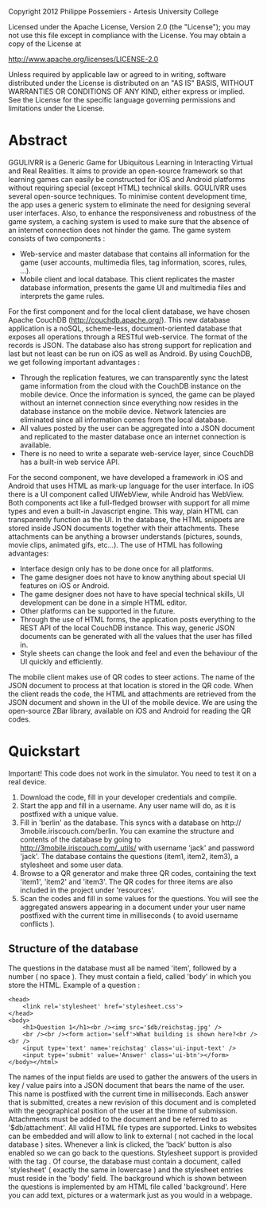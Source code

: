 Copyright 2012 Philippe Possemiers - Artesis University College
 
Licensed under the Apache License, Version 2.0 (the "License");
you may not use this file except in compliance with the License.
You may obtain a copy of the License at
 
http://www.apache.org/licenses/LICENSE-2.0
 
Unless required by applicable law or agreed to in writing, software
distributed under the License is distributed on an "AS IS" BASIS,
WITHOUT WARRANTIES OR CONDITIONS OF ANY KIND, either express or implied.
See the License for the specific language governing permissions and
limitations under the License.

# Abstract

GGULIVRR is a Generic Game for Ubiquitous Learning in Interacting Virtual and Real Realities. It aims to provide an open-source framework so that learning games can easily be constructed for iOS and Android platforms without requiring special (except HTML) technical skills.
GGULIVRR uses several open-source techniques. To minimise content development time, the app uses a generic system to eliminate the need for designing several user interfaces. Also, to enhance the responsiveness and robustness of the game system, a caching system is used to make sure that the absence of an internet connection does not hinder the game.
The game system consists of two components :
- Web-service and master database that contains all information for the game (user accounts, multimedia files, tag information, scores, rules, ...). 
- Mobile client and local database. This client replicates the master database information, presents the game UI and multimedia files and interprets the game rules.

For the first component and for the local client database, we have chosen Apache CouchDB (http://couchdb.apache.org/). This new database application is a noSQL, scheme-less, document-oriented database that exposes all operations through a RESTful web-service. The format of the records is JSON. The database also has strong support for replication and last but not least can be run on iOS as well as Android.
By using CouchDB, we get following important advantages :
- Through the replication features, we can transparently sync the latest game information from the cloud with the CouchDB instance on the mobile device. Once the information is synced, the game can be played without an internet connection since everything now resides in the database instance on the mobile device. Network latencies are eliminated since all information comes from the local database.
- All values posted by the user can be aggregated into a JSON document and replicated to the master database once an internet connection is available. 
- There is no need to write a separate web-service layer, since CouchDB has a built-in web service API.

For the second component, we have developed a framework in iOS and Android that uses HTML as mark-up language for the user interface. In iOS there is a UI component called UIWebView, while Android has WebView. Both components act like a full-fledged browser with support for all mime types and even a built-in Javascript engine. This way, plain HTML can transparently function as the UI. In the database, the HTML snippets are stored inside JSON documents together with their attachments. These attachments can be anything a browser understands (pictures, sounds, movie clips, animated gifs, etc...).
The use of HTML has following advantages:
- Interface design only has to be done once for all platforms.
- The game designer does not have to know anything about special UI features on iOS or Android.
- The game designer does not have to have special technical skills, UI development can be done in a simple HTML editor.
- Other platforms can be supported in the future.
- Through the use of HTML forms, the application posts everything to the REST API of the local CouchDB instance. This way, generic JSON documents can be generated with all the values that the user has filled in.
- Style sheets can change the look and feel and even the behaviour of the UI quickly and efficiently.

The mobile client makes use of QR codes to steer actions. The name of the JSON document to process at that location is stored in the QR code. When the client reads the code, the HTML and attachments are retrieved from the JSON document and shown in the UI of the mobile device. We are using the open-source ZBar library, available on iOS and Android for reading the QR codes.

# Quickstart

Important! This code does not work in the simulator. You need to test it on a real device.

1. Download the code, fill in your developer credentials and compile.
2. Start the app and fill in a username. Any user name will do, as it is postfixed with a unique value.
3. Fill in 'berlin' as the database. This syncs with a database on http:// 3mobile.iriscouch.com/berlin. You can examine the structure and contents of the database by going to http://3mobile.iriscouch.com/_utils/ with username 'jack' and password 'jack'. The database contains the questions (item1, item2, item3), a stylesheet and some user data.
4. Browse to a QR generator and make three QR codes, containing the text 'item1', 'item2' and 'item3'. The QR codes for three items are also included in the project under 'resources'.
5. Scan the codes and fill in some values for the questions. You will see the aggregated answers appearing in a document under your user name postfixed with the current time in milliseconds ( to avoid username conflicts ).

## Structure of the database

The questions in the database must all be named 'item', followed by a number ( no space ). They must contain a field, called 'body' in which you store the HTML.
Example of a question : 

```<html>
<head>
	<link rel='stylesheet' href='stylesheet.css'>
</head>
<body>
	<h1>Question 1</h1><br /><img src='$db/reichstag.jpg' />
	<br /><br /><form action='self'>What building is shown here?<br /><br />
	<input type='text' name='reichstag' class='ui-input-text' /> 
	<input type='submit' value='Answer' class='ui-btn'></form>
</body></html>
```

The names of the input fields are used to gather the answers of the users in key / value pairs into a JSON document that bears the name of the user. This name is postfixed with the current time in milliseconds. Each answer that is submitted, creates a new revision of this document and is completed with the geographical position of the user at the timme of submission.
Attachments must be added to the document and be referred to as '$db/attachment'. All valid HTML file types are supported. Links to websites can be embedded and will allow to link to external ( not cached in the local database ) sites. Whenever a link is clicked, the 'back' button is also enabled so we can go back to the questions.
Stylesheet support is provided with the tag <link rel='stylesheet' href='stylesheet.css'> . Of course, the database must contain a document, called 'stylesheet' ( exactly the same in lowercase ) and the stylesheet entries must reside in the 'body' field.
The background which is shown between the questions is implemented by am HTML file called 'background'. Here you can add text, pictures or a watermark just as you would in a webpage.


